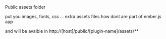 Public assets folder

put you images, fonts, css ... extra assets files how dont are part of ember.js app

and will be avaible in http://[host]/public/[plugin-name]/assets/**